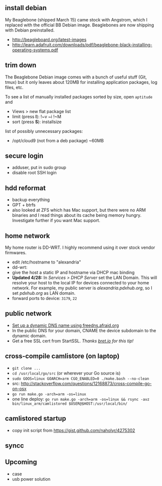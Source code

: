 ## install debian

My Beaglebone (shipped March 15) came stock with Angstrom, which I replaced with the official BB Debian image. Beaglebones are now shipping with Debian preinstalled.

  - http://beagleboard.org/latest-images
  - http://learn.adafruit.com/downloads/pdf/beaglebone-black-installing-operating-systems.pdf

## trim down

The Beaglebone Debian image comes with a bunch of useful stuff (Git, tmux) but it only leaves about 120MB for installing application packages, log files, etc.

To see a list of manually installed packages sorted by size, open `aptitude` and

  - Views > new flat package list
  - limit (press **l**): !~v ~i !~M
  - sort (press **S**): installsize

list of possibly unnecessary packages:

  - /opt/cloud9 (not from a deb package) ~60MB

## secure login

 - adduser, put in sudo group
 - disable root SSH login

## hdd reformat

 - backup everything
 - GPT + btrfs
 - also looked at ZFS which has Mac support, but there were no ARM binaries and I read things about its cache being memory hungry. Investigate further if you want Mac support.

## home network

My home router is DD-WRT. I highly recommend using it over stock vendor firmwares.

 - edit /etc/hostname to "alexandria"
 - dd-wrt: 
  - give the host a static IP and hostname via DHCP mac binding
 - **Updated 4/28:** In *Services > DHCP Server* set the LAN Domain. This will resolve your host to the local IP for devices connected to your home network. For example, my public server is *alexandria.pdxhub.org*, so I set *pdxhub.org* as LAN domain.
 - forward ports to device: `3179`, `22`

## public network

 - [Set up a dynamic DNS name using freedns.afraid.org](http://www.dd-wrt.com/wiki/index.php/Dynamic_DNS#freedns.afraid.org)
 - In the public DNS for your domain, CNAME the device subdomain to the dynamic domain.
 - Get a free SSL cert from StartSSL. *Thanks [bret.io](http://bret.io/) for this tip!*



## cross-compile camlistore (on laptop)

 - `git clone ...`
 - `cd /usr/local/go/src` (or wherever your Go source is)
 - `sudo GOOS=linux GOARCH=arm CGO_ENABLED=0 ./make.bash --no-clean`
 - src: http://stackoverflow.com/questions/12168873/cross-compile-go-on-osx
 - `go run make.go -arch=arm -os=linux`
 - one line deploy: `go run make.go -arch=arm -os=linux && rsync -avz bin/linux_arm/camlistored $USER@$HOST:/usr/local/bin/`

## camlistored startup

 - copy init script from https://gist.github.com/naholyr/4275302

## syncc

## Upcoming

 - case
 - usb power solution